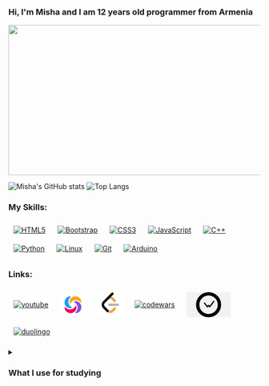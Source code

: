 ### Hi, I'm Misha and I am 12 years old programmer from Armenia

<img align="center" src="https://media.giphy.com/media/v1.Y2lkPTc5MGI3NjExNHIwZWFzd2h3OWJjcjQ0ZGR6d3lndXYzNXRmbzU1dDRvZjE1NjF6bCZlcD12MV9pbnRlcm5hbF9naWZfYnlfaWQmY3Q9Zw/3oKIPnAiaMCws8nOsE/giphy.gif" width="600" height="300"/>

![Misha's GitHub stats](https://github-readme-stats.vercel.app/api?username=CodeRyzen&theme=dark&show_icons=true)
![Top Langs](https://github-readme-stats.vercel.app/api/top-langs/?username=CodeRyzen&theme=dark&layout=compact)

### My Skills:
<div align="left">  
<a href="https://en.wikipedia.org/wiki/HTML5" target="_blank"><img style="margin: 10px" src="https://profilinator.rishav.dev/skills-assets/html5-original-wordmark.svg" alt="HTML5" height="50" title="HTML5" /></a>  
<a href="https://getbootstrap.com/docs/3.4/javascript/" target="_blank"><img style="margin: 10px" src="https://profilinator.rishav.dev/skills-assets/bootstrap-plain.svg" alt="Bootstrap" height="50" title="Bootstrap" /></a>  
<a href="https://www.w3schools.com/css/" target="_blank"><img style="margin: 10px" src="https://profilinator.rishav.dev/skills-assets/css3-original-wordmark.svg" alt="CSS3" height="50" /></a>  
<a href="https://www.javascript.com/" target="_blank"><img style="margin: 10px" src="https://profilinator.rishav.dev/skills-assets/javascript-original.svg" alt="JavaScript" height="50" /></a>  
<a href="https://www.cplusplus.com/" target="_blank"><img style="margin: 10px" src="https://profilinator.rishav.dev/skills-assets/cplusplus-original.svg" alt="C++" height="50" /></a>  
<a href="https://www.python.org/" target="_blank"><img style="margin: 10px" src="https://profilinator.rishav.dev/skills-assets/python-original.svg" alt="Python" height="50" /></a>  
<a href="https://www.linux.org/" target="_blank"><img style="margin: 10px" src="https://profilinator.rishav.dev/skills-assets/linux-original.svg" alt="Linux" height="50" /></a>  
<a href="https://github.com/" target="_blank"><img style="margin: 10px" src="https://profilinator.rishav.dev/skills-assets/git-scm-icon.svg" alt="Git" height="50" /></a>  
<a href="https://www.arduino.cc/" target="_blank"><img style="margin: 10px" src="https://profilinator.rishav.dev/skills-assets/arduino.png" alt="Arduino" height="50" /></a>  
</div>

### Links:
<p align="left">
  <!-- <a href="your link" target="blank"><img align="center" src="https://cdn.jsdelivr.net/npm/simple-icons@3.0.1/icons/twitter.svg" alt="" height="30" width="40" /></a>
  <a href="your link" target="blank"><img align="center" src="https://cdn.jsdelivr.net/npm/simple-icons@3.0.1/icons/linkedin.svg" alt="" height="30" width="40" /></a>
  <a href="your link" target="blank"><img align="center" src="https://cdn.jsdelivr.net/npm/simple-icons@3.0.1/icons/instagram.svg" alt="" height="30" width="40" /></a> -->
  <a href="https://www.youtube.com/channel/UCUyjayOjkNaAYQXJJsPgZGA" target="_blank"><img style="margin: 10px" align="center" title="YouTube" src="https://cdn.jsdelivr.net/npm/simple-icons@3.0.1/icons/youtube.svg" alt="youtube" height="50"></a>
  <a href="https://www.sololearn.com/en/profile/18878907" target="_blank"><img style="margin: 10px" align="center" title="Sololearn" src="pngs/sololearn.webp" alt="sololearn" height="50"></a>
  <a href="https://leetcode.com/CodeRyzen/" target="_blank"><img align="center" style="margin: 10px" src="pngs/leetcode.png" alt="leetcode" height="50" width="50"></a>
  <a href="https://www.codewars.com/users/CodeRyzen" target="_blank"><img align="center" style="margin: 10px" src="https://www.svgrepo.com/show/305890/codewars.svg" alt="codewars" height="50"></a>
  <a href="https://wakatime.com/@CodeRyzen" target="_blank"><img align="center" style="margin: 10px" src="pngs/wakatime" alt="wakatime" height="50"></a>
  <a href="https://www.duolingo.com/profile/tPSV17" target="_blank"><img align="center" style="margin: 10px" src="https://design.duolingo.com/7d3b95abf67001cde6ea.svg" alt="duolingo" height="50"></a>
</p>

<details>
  <summary>
    <h3>What I use for studying</h3>
  </summary>
  <details>
  <summary>
    <h4> Web Development: </h4>
  </summary>
  <a href="https://www.sololearn.com/en/learn/courses/web-development"> Web Development (SL) </a><br><br>
  <details>
  <summary> Front-end </summary>
  <a href="https://www.sololearn.com/en/learn/courses/angular-developer"> Front-end for Beginners </a><br>
  <h6> HTML: </h6>
    <a href="https://my-learning.w3schools.com/tutorial/html"> Learn HTML (W3S) </a><br>
    <!--<a href="https://www.youtube.com/playlist?list=PLDyJYA6aTY1nlkG0gBj96XDmDSC4Fy1TO"> Изучение HTML5 для новичков с нуля! </a><br>
    <a href="https://www.youtube.com/watch?v=5pBcKKiZSGE"> Учим HTML за 1 час! #От Профессионала </a><br>
    <a href="https://www.youtube.com/watch?v=bWNmJqgri4Q"> Учим HTML за 1 час! #От Профессионала | HD Remake </a><br>
    <a href="https://www.youtube.com/watch?v=4jYYHaTwWvY&list=PLD5U-C5KK50UPr4dMcaFxotL_H_uIElOn"> Учим Html за 35 минут для начинающих </a>-->
    <a href="https://www.youtube.com/playlist?list=PLdw5Wr8bvbWSo7qvdRNuIfOYKjYekyRLm"> HTML </a>
    <a href="https://www.youtube.com/watch?v=XYgcNVwHUdg"> Учим HTML5 Canvas за 30 минут! </a><br>
    <a href="https://www.youtube.com/watch?v=W4MIiV4nZDY"> HTML - Полный Курс HTML Для Начинающих [3 ЧАСА] </a>
    <a href="https://www.sololearn.com/en/learn/courses/html-introduction"> Introducion to HTML (SL) </a> <a href="https://www.sololearn.com/certificates/CC-7YV3WQGY"> Certificate </a><br>
    <a href="https://www.sololearn.com/en/learn/courses/le-html"> HTML (SL) </a> <a href="https://www.sololearn.com/certificates/CT-ZJBBHQH1"> Certificate </a><br>
    
  <h6> CSS: </h6>
    <a href="https://my-learning.w3schools.com/tutorial/css"> Learn CSS (W3S) </a><br>
    <a href="https://my-learning.w3schools.com/tutorial/w3css"> Learn W3.CSS (W3S) </a><br>
    <!--<a href="https://www.youtube.com/watch?v=GoBvYPwv-g8&list=PLD5U-C5KK50UPr4dMcaFxotL_H_uIElOn&index=2"> Учим CSS за 40 минут для начинающих </a>
    <a href="https://www.youtube.com/watch?v=iPV5GKeHyV4"> Учим CSS за 1 час! #От Профессионала </a><br>
    <a href="https://flexboxfroggy.com/#ru"> FlexboxFroggy </a><br>-->
    <a href="https://www.sololearn.com/en/learn/courses/le-css"> CSS (SL) </a> <a href="https://www.sololearn.com/certificates/CT-MLKWCY37"> Certificate </a><br>
    <a href="https://www.sololearn.com/en/learn/courses/css-introduction"> CSS Introduction (SL) </a><br>
    
  <h6> Bootstrap: </h6>
    <a href="https://my-learning.w3schools.com/tutorial/bootstrap"> Learn Bootstrap 3 (W3S) </a><br>
    <a href="https://my-learning.w3schools.com/tutorial/bootstrap4"> Learn Bootstrap 4 (W3S) </a><br>   
    
  <h6> JavaScript: </h6>
    <a href="https://my-learning.w3schools.com/tutorial/js"> Learn JavaScript (W3S) </a><br>
    <!--<a href="https://www.youtube.com/watch?v=KmTK8kub_gw"> Учим JavaScript/jQuery за 1 час! #От Профессионала </a><br>-->
    <a href="https://www.sololearn.com/en/learn/courses/javascript-introduction"> Javascript Introduction </a><br>
    <a href="https://www.sololearn.com/en/learn/courses/le-javascript"> JavaScript (SL) </a><br>
    <a href="https://www.youtube.com/watch?v=HuPK6AwgzJc"> Javascript с нуля - твой быстрый старт! </a><br>
    <a href="https://www.youtube.com/watch?v=CxgOKJh4zWE"> JavaScript - Полный Курс JavaScript Для Начинающих [11 ЧАСОВ] </a>
  </details>
  </details>

  <details>
    <summary><h5> Python: </h5></summary>
    <a href="https://www.youtube.com/watch?v=wDmPgXhlDIg"> Python — полный курс для начинающих. </a><br>
    <a href="https://www.youtube.com/playlist?list=PLV0FNhq3XMOK89Uu3yIEihN1KQ_LfXtjB"> AIOGRAM 2 - ПОЛНЫЙ КУРС </a><br>
    <a href="https://www.youtube.com/playlist?list=PLV0FNhq3XMOJ31X9eBWLIZJ4OVjBwb-KM"> AIOGRAM 3 — ПОЛНЫЙ КУРС </a><br>
    <a href="https://www.youtube.com/playlist?list=PLV0FNhq3XMOISm0bY1MIx5wCEtzgcQWNM"> Python Pro - Fast Course </a><br>
    <a href="https://www.youtube.com/playlist?list=PLV0FNhq3XMOIp6VeSEF0efeU-1WchWzYs"> ООП Python </a><br>
    <a href="https://my-learning.w3schools.com/tutorial/python"> Learn Python (W3S) </a><br>
    <!--<a href="https://www.youtube.com/watch?v=fp5-XQFr_nk"> Учим Python за 1 час! #От Профессионала </a><br>
    <a href="https://www.youtube.com/watch?v=P0czP5MEbYQ"> Учим Python за 1 час! #ОтПрофессионала | HD Remake </a><br>-->
    <a href="https://www.sololearn.com/en/learn/courses/le-python"> Python Core (SL) </a><br>
    <a href="https://www.sololearn.com/en/learn/courses/python-developer"> Python Developer (SL) </a><br>
    <a href="https://www.sololearn.com/en/learn/courses/le-python-for-beginners"> Python for Beginners (SL) </a><br>
    <a href="https://www.sololearn.com/en/learn/courses/coding-foundations"> Coding Foundations (SL) </a><br>
    <a> Алексей Васильев "Программирование на Python в примерах и задачах", Книга </a>
  </details>

  <details>
    <summary><h5> C++: </h5></summary>
      <a href="https://my-learning.w3schools.com/tutorial/cpp"> Learn C++ (W3S) </a><br>
      <a href="https://www.sololearn.com/en/learn/courses/c-plus-plus-intermediate"> C++ Intermidate (SL) </a>
  </details>

  <details>
    <summary><h5> Computer Science: </h5></summary>
      <a href="https://www.youtube.com/playlist?list=PLawfWYMUziZqyUL5QDLVbe3j5BKWj42E5"> CS50 Course </a><br>
  </details>

  <details>
    <summary><h5> Cyber Security: </h5></summary>
      <a href="https://my-learning.w3schools.com/tutorial/cybersecurity"> Learn Cyber Security (W3S) </a><br>
  </details>
  <details>
    <summary><h5> Algorithms: </h5></summary>
      <a> Book "Grokking Algorithms" Aditya Y. Bhargava </a><br>
  </details>
</details>

